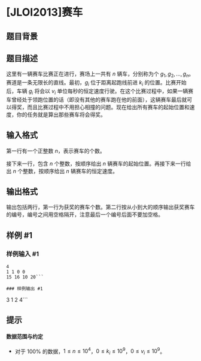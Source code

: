 # [JLOI2013]赛车

## 题目背景



## 题目描述

这里有一辆赛车比赛正在进行，赛场上一共有 $n$ 辆车，分别称为个 $g_1,g_2,...,g_n$。赛道是一条无限长的直线。最初，$g_i$ 位于距离起跑线前进 $k_i$ 的位置。比赛开始后，车辆 $g_i$ 将会以 $v_i$ 单位每秒的恒定速度行驶。在这个比赛过程中，如果一辆赛车曾经处于领跑位置的话（即没有其他的赛车跑在他的前面），这辆赛车最后就可以得奖，而且比赛过程中不用担心相撞的问题。现在给出所有赛车的起始位置和速度，你的任务就是算出那些赛车将会得奖。


## 输入格式

第一行有一个正整数 $n$，表示赛车的个数。

接下来一行，包含 $n$ 个整数，按顺序给出 $n$ 辆赛车的起始位置。再接下来一行给出 $n$ 个整数，按顺序给出 $n$ 辆赛车的恒定速度。

## 输出格式

输出包括两行，第一行为获奖的赛车个数。第二行按从小到大的顺序输出获奖赛车的编号，编号之间用空格隔开，注意最后一个编号后面不要加空格。

## 样例 #1

### 样例输入 #1
```
4
1 1 0 0
15 16 10 20```

### 样例输出 #1

```
3
1 2 4```

## 提示

#### 数据范围与约定

- 对于 $100\%$ 的数据，$1 \le n \le 10^4$，$0 \le k_i \le 10^9$，$0 \le v_i \le 10^9$。
